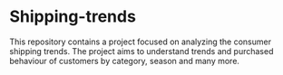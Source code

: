 # Shipping-trends
This repository contains a project focused on analyzing the consumer shipping trends. The project aims to understand trends and purchased behaviour of customers by category, season and many more.
